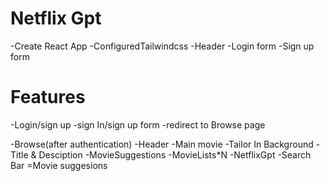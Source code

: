 # Netflix Gpt

-Create React App
-ConfiguredTailwindcss
-Header
-Login form
-Sign up form


# Features
 -Login/sign up
     -sign In/sign up form
     -redirect to Browse page

-Browse(after authentication)
    -Header
    -Main movie
          -Tailor In Background
           -Title &  Desciption
           -MovieSuggestions
                -MovieLists*N
-NetflixGpt
     -Search Bar
     =Movie suggesions                
             